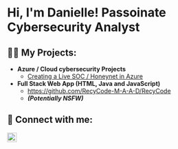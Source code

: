 <h1>Hi, I'm Danielle! Passoinate Cybersecurity Analyst</h1>

<h2>👨‍💻 My Projects:</h2>

- <b>Azure / Cloud cybersecurity Projects</b>
  - [Creating a Live SOC / Honeynet in Azure](https://github.com/danielleturner/azure-SOC)
- <b>Full Stack Web App (HTML, Java and JavaScript)</b>
  -  https://github.com/RecyCode-M-A-A-D/RecyCode
  -   <b><i>(Potentially NSFW)</b></i>


<h2> 🤳 Connect with me:</h2>


[<img align="left" alt="DanielleTurner | LinkedIn" width="22px" src="https://cdn.jsdelivr.net/npm/simple-icons@v3/icons/linkedin.svg" />][linkedin]

[linkedin]: https://www.linkedin.com/in/danielle-turner7/

<!--
**danielleturner/danielleturner** is a ✨ _special_ ✨ repository because its `README.md` (this file) appears on your GitHub profile.

Here are some ideas to get you started:

- 🔭 I’m currently working on ...
- 🌱 I’m currently learning ...
- 👯 I’m looking to collaborate on ...
- 🤔 I’m looking for help with ...
- 💬 Ask me about ...
- 📫 How to reach me: ...
- 😄 Pronouns: ...
- ⚡ Fun fact: ...
-->
